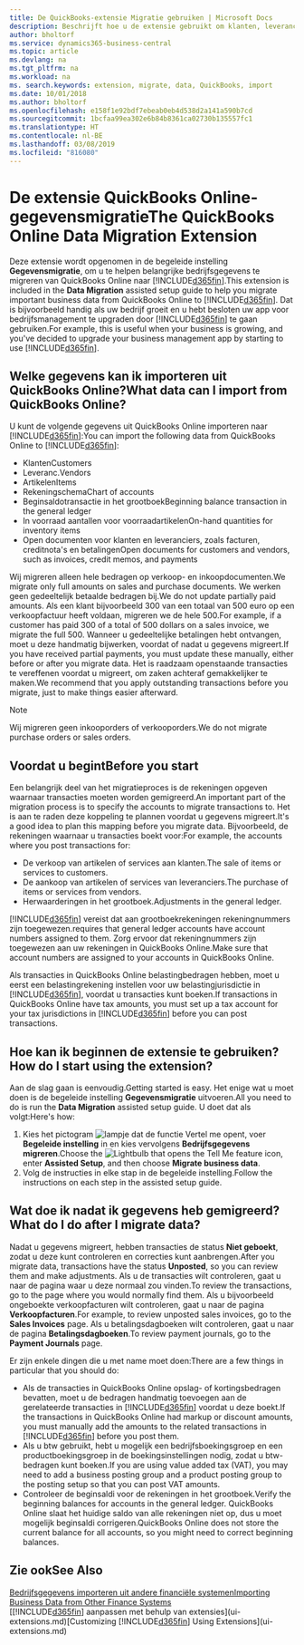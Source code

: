 ```yaml
---
title: De QuickBooks-extensie Migratie gebruiken | Microsoft Docs
description: Beschrijft hoe u de extensie gebruikt om klanten, leveranciers, artikelen en rekeningen van QuickBooks Online naar Business Central te migreren.
author: bholtorf
ms.service: dynamics365-business-central
ms.topic: article
ms.devlang: na
ms.tgt_pltfrm: na
ms.workload: na
ms. search.keywords: extension, migrate, data, QuickBooks, import
ms.date: 10/01/2018
ms.author: bholtorf
ms.openlocfilehash: e158f1e92bdf7ebeab0eb4d538d2a141a590b7cd
ms.sourcegitcommit: 1bcfaa99ea302e6b84b8361ca02730b135557fc1
ms.translationtype: HT
ms.contentlocale: nl-BE
ms.lasthandoff: 03/08/2019
ms.locfileid: "816080"
---
```

# <a name="the-quickbooks-online-data-migration-extension"></a><span data-ttu-id="1f693-103">De extensie QuickBooks Online-gegevensmigratie</span><span class="sxs-lookup"><span data-stu-id="1f693-103">The QuickBooks Online Data Migration Extension</span></span>
<span data-ttu-id="1f693-104">Deze extensie wordt opgenomen in de begeleide instelling **Gegevensmigratie**, om u te helpen belangrijke bedrijfsgegevens te migreren van QuickBooks Online naar [!INCLUDE[d365fin](includes/d365fin_md.md)].</span><span class="sxs-lookup"><span data-stu-id="1f693-104">This extension is included in the **Data Migration** assisted setup guide to help you migrate important business data from QuickBooks Online to [!INCLUDE[d365fin](includes/d365fin_md.md)].</span></span> <span data-ttu-id="1f693-105">Dat is bijvoorbeeld handig als uw bedrijf groeit en u hebt besloten uw app voor bedrijfsmanagement te upgraden door [!INCLUDE[d365fin](includes/d365fin_md.md)] te gaan gebruiken.</span><span class="sxs-lookup"><span data-stu-id="1f693-105">For example, this is useful when your business is growing, and you've decided to upgrade your business management app by starting to use [!INCLUDE[d365fin](includes/d365fin_md.md)].</span></span>

## <a name="what-data-can-i-import-from-quickbooks-online"></a><span data-ttu-id="1f693-106">Welke gegevens kan ik importeren uit QuickBooks Online?</span><span class="sxs-lookup"><span data-stu-id="1f693-106">What data can I import from QuickBooks Online?</span></span>
<span data-ttu-id="1f693-107">U kunt de volgende gegevens uit QuickBooks Online importeren naar [!INCLUDE[d365fin](includes/d365fin_md.md)]:</span><span class="sxs-lookup"><span data-stu-id="1f693-107">You can import the following data from QuickBooks Online to [!INCLUDE[d365fin](includes/d365fin_md.md)]:</span></span>  

* <span data-ttu-id="1f693-108">Klanten</span><span class="sxs-lookup"><span data-stu-id="1f693-108">Customers</span></span>
* <span data-ttu-id="1f693-109">Leveranc.</span><span class="sxs-lookup"><span data-stu-id="1f693-109">Vendors</span></span>
* <span data-ttu-id="1f693-110">Artikelen</span><span class="sxs-lookup"><span data-stu-id="1f693-110">Items</span></span>
* <span data-ttu-id="1f693-111">Rekeningschema</span><span class="sxs-lookup"><span data-stu-id="1f693-111">Chart of accounts</span></span>
* <span data-ttu-id="1f693-112">Beginsaldotransactie in het grootboek</span><span class="sxs-lookup"><span data-stu-id="1f693-112">Beginning balance transaction in the general ledger</span></span>
* <span data-ttu-id="1f693-113">In voorraad aantallen voor voorraadartikelen</span><span class="sxs-lookup"><span data-stu-id="1f693-113">On-hand quantities for inventory items</span></span>
* <span data-ttu-id="1f693-114">Open documenten voor klanten en leveranciers, zoals facturen, creditnota's en betalingen</span><span class="sxs-lookup"><span data-stu-id="1f693-114">Open documents for customers and vendors, such as invoices, credit memos, and payments</span></span>

<span data-ttu-id="1f693-115">Wij migreren alleen hele bedragen op verkoop- en inkoopdocumenten.</span><span class="sxs-lookup"><span data-stu-id="1f693-115">We migrate only full amounts on sales and purchase documents.</span></span> <span data-ttu-id="1f693-116">We werken geen gedeeltelijk betaalde bedragen bij.</span><span class="sxs-lookup"><span data-stu-id="1f693-116">We do not update partially paid amounts.</span></span> <span data-ttu-id="1f693-117">Als een klant bijvoorbeeld 300 van een totaal van 500 euro op een verkoopfactuur heeft voldaan, migreren we de hele 500.</span><span class="sxs-lookup"><span data-stu-id="1f693-117">For example, if a customer has paid 300 of a total of 500 dollars on a sales invoice, we migrate the full 500.</span></span> <span data-ttu-id="1f693-118">Wanneer u gedeeltelijke betalingen hebt ontvangen, moet u deze handmatig bijwerken, voordat of nadat u gegevens migreert.</span><span class="sxs-lookup"><span data-stu-id="1f693-118">If you have received partial payments, you must update these manually, either before or after you migrate data.</span></span> <span data-ttu-id="1f693-119">Het is raadzaam openstaande transacties te vereffenen voordat u migreert, om zaken achteraf gemakkelijker te maken.</span><span class="sxs-lookup"><span data-stu-id="1f693-119">We recommend that you apply outstanding transactions before you migrate, just to make things easier afterward.</span></span>

> [!NOTE]  
>   <span data-ttu-id="1f693-120">Wij migreren geen inkooporders of verkooporders.</span><span class="sxs-lookup"><span data-stu-id="1f693-120">We do not migrate purchase orders or sales orders.</span></span>

## <a name="before-you-start"></a><span data-ttu-id="1f693-121">Voordat u begint</span><span class="sxs-lookup"><span data-stu-id="1f693-121">Before you start</span></span>
<span data-ttu-id="1f693-122">Een belangrijk deel van het migratieproces is de rekeningen opgeven waarnaar transacties moeten worden gemigreerd.</span><span class="sxs-lookup"><span data-stu-id="1f693-122">An important part of the migration process is to specify the accounts to migrate transactions to.</span></span> <span data-ttu-id="1f693-123">Het is aan te raden deze koppeling te plannen voordat u gegevens migreert.</span><span class="sxs-lookup"><span data-stu-id="1f693-123">It's a good idea to plan this mapping before you migrate data.</span></span> <span data-ttu-id="1f693-124">Bijvoorbeeld, de rekeningen waarnaar u transacties boekt voor:</span><span class="sxs-lookup"><span data-stu-id="1f693-124">For example, the accounts where you post transactions for:</span></span>  

* <span data-ttu-id="1f693-125">De verkoop van artikelen of services aan klanten.</span><span class="sxs-lookup"><span data-stu-id="1f693-125">The sale of items or services to customers.</span></span>
* <span data-ttu-id="1f693-126">De aankoop van artikelen of services van leveranciers.</span><span class="sxs-lookup"><span data-stu-id="1f693-126">The purchase of items or services from vendors.</span></span>  
* <span data-ttu-id="1f693-127">Herwaarderingen in het grootboek.</span><span class="sxs-lookup"><span data-stu-id="1f693-127">Adjustments in the general ledger.</span></span>  

[!INCLUDE[d365fin](includes/d365fin_md.md)] <span data-ttu-id="1f693-128">vereist dat aan grootboekrekeningen rekeningnummers zijn toegewezen.</span><span class="sxs-lookup"><span data-stu-id="1f693-128">requires that general ledger accounts have account numbers assigned to them.</span></span> <span data-ttu-id="1f693-129">Zorg ervoor dat rekeningnummers zijn toegewezen aan uw rekeningen in QuickBooks Online.</span><span class="sxs-lookup"><span data-stu-id="1f693-129">Make sure that account numbers are assigned to your accounts in QuickBooks Online.</span></span>

<span data-ttu-id="1f693-130">Als transacties in QuickBooks Online belastingbedragen hebben, moet u eerst een belastingrekening instellen voor uw belastingjurisdictie in [!INCLUDE[d365fin](includes/d365fin_md.md)], voordat u transacties kunt boeken.</span><span class="sxs-lookup"><span data-stu-id="1f693-130">If transactions in QuickBooks Online have tax amounts, you must set up a tax account for your tax jurisdictions in [!INCLUDE[d365fin](includes/d365fin_md.md)] before you can post transactions.</span></span>

## <a name="how-do-i-start-using-the-extension"></a><span data-ttu-id="1f693-131">Hoe kan ik beginnen de extensie te gebruiken?</span><span class="sxs-lookup"><span data-stu-id="1f693-131">How do I start using the extension?</span></span>
<span data-ttu-id="1f693-132">Aan de slag gaan is eenvoudig.</span><span class="sxs-lookup"><span data-stu-id="1f693-132">Getting started is easy.</span></span> <span data-ttu-id="1f693-133">Het enige wat u moet doen is de begeleide instelling **Gegevensmigratie** uitvoeren.</span><span class="sxs-lookup"><span data-stu-id="1f693-133">All you need to do is run the **Data Migration** assisted setup guide.</span></span> <span data-ttu-id="1f693-134">U doet dat als volgt:</span><span class="sxs-lookup"><span data-stu-id="1f693-134">Here's how:</span></span>

1. <span data-ttu-id="1f693-135">Kies het pictogram ![lampje dat de functie Vertel me opent](media/ui-search/search_small.png "Vertel me wat u wilt doen"), voer **Begeleide instelling** in en kies vervolgens **Bedrijfsgegevens migreren**.</span><span class="sxs-lookup"><span data-stu-id="1f693-135">Choose the ![Lightbulb that opens the Tell Me feature](media/ui-search/search_small.png "Tell me what you want to do") icon, enter **Assisted Setup**, and then choose **Migrate business data**.</span></span>
2. <span data-ttu-id="1f693-136">Volg de instructies in elke stap in de begeleide instelling.</span><span class="sxs-lookup"><span data-stu-id="1f693-136">Follow the instructions on each step in the assisted setup guide.</span></span>

## <a name="what-do-i-do-after-i-migrate-data"></a><span data-ttu-id="1f693-137">Wat doe ik nadat ik gegevens heb gemigreerd?</span><span class="sxs-lookup"><span data-stu-id="1f693-137">What do I do after I migrate data?</span></span>
<span data-ttu-id="1f693-138">Nadat u gegevens migreert, hebben transacties de status **Niet geboekt**, zodat u deze kunt controleren en correcties kunt aanbrengen.</span><span class="sxs-lookup"><span data-stu-id="1f693-138">After you migrate data, transactions have the status **Unposted**, so you can review them and make adjustments.</span></span> <span data-ttu-id="1f693-139">Als u de transacties wilt controleren, gaat u naar de pagina waar u deze normaal zou vinden.</span><span class="sxs-lookup"><span data-stu-id="1f693-139">To review the transactions, go to the page where you would normally find them.</span></span> <span data-ttu-id="1f693-140">Als u bijvoorbeeld ongeboekte verkoopfacturen wilt controleren, gaat u naar de pagina **Verkoopfacturen**.</span><span class="sxs-lookup"><span data-stu-id="1f693-140">For example, to review unposted sales invoices, go to the **Sales Invoices** page.</span></span> <span data-ttu-id="1f693-141">Als u betalingsdagboeken wilt controleren, gaat u naar de pagina **Betalingsdagboeken**.</span><span class="sxs-lookup"><span data-stu-id="1f693-141">To review payment journals, go to the **Payment Journals** page.</span></span>   

<span data-ttu-id="1f693-142">Er zijn enkele dingen die u met name moet doen:</span><span class="sxs-lookup"><span data-stu-id="1f693-142">There are a few things in particular that you should do:</span></span>

* <span data-ttu-id="1f693-143">Als de transacties in QuickBooks Online opslag- of kortingsbedragen bevatten, moet u de bedragen handmatig toevoegen aan de gerelateerde transacties in [!INCLUDE[d365fin](includes/d365fin_md.md)] voordat u deze boekt.</span><span class="sxs-lookup"><span data-stu-id="1f693-143">If the transactions in QuickBooks Online had markup or discount amounts, you must manually add the amounts to the related transactions in [!INCLUDE[d365fin](includes/d365fin_md.md)] before you post them.</span></span>
* <span data-ttu-id="1f693-144">Als u btw gebruikt, hebt u mogelijk een bedrijfsboekingsgroep en een productboekingsgroep in de boekingsinstellingen nodig, zodat u btw-bedragen kunt boeken.</span><span class="sxs-lookup"><span data-stu-id="1f693-144">If you are using value added tax (VAT), you may need to add a business posting group and a product posting group to the posting setup so that you can post VAT amounts.</span></span>
* <span data-ttu-id="1f693-145">Controleer de beginsaldi voor de rekeningen in het grootboek.</span><span class="sxs-lookup"><span data-stu-id="1f693-145">Verify the beginning balances for accounts in the general ledger.</span></span> <span data-ttu-id="1f693-146">QuickBooks Online slaat het huidige saldo van alle rekeningen niet op, dus u moet mogelijk beginsaldi corrigeren.</span><span class="sxs-lookup"><span data-stu-id="1f693-146">QuickBooks Online does not store the current balance for all accounts, so you might need to correct beginning balances.</span></span>

## <a name="see-also"></a><span data-ttu-id="1f693-147">Zie ook</span><span class="sxs-lookup"><span data-stu-id="1f693-147">See Also</span></span>
[<span data-ttu-id="1f693-148">Bedrijfsgegevens importeren uit andere financiële systemen</span><span class="sxs-lookup"><span data-stu-id="1f693-148">Importing Business Data from Other Finance Systems</span></span>](across-import-data-configuration-packages.md)  
<span data-ttu-id="1f693-149">[[!INCLUDE[d365fin](includes/d365fin_md.md)] aanpassen met behulp van extensies](ui-extensions.md)</span><span class="sxs-lookup"><span data-stu-id="1f693-149">[Customizing [!INCLUDE[d365fin](includes/d365fin_md.md)] Using Extensions](ui-extensions.md)</span></span>  
